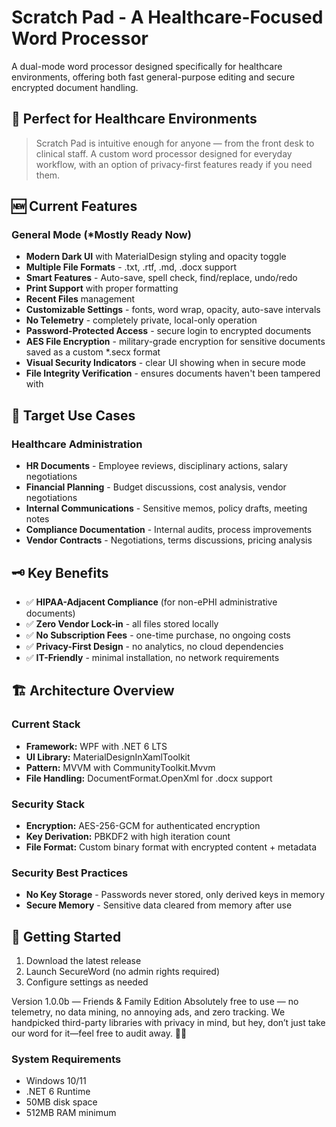 # Scratch Pad - A Healthcare-Focused Word Processor

A dual-mode word processor designed specifically for healthcare environments, offering both fast general-purpose editing and secure encrypted document handling.

## 🏥 Perfect for Healthcare Environments

> Scratch Pad is intuitive enough for anyone — from the front desk to clinical staff. A custom word processor designed for everyday workflow, with an option of privacy-first features ready if you need them.
> 


## 🆕 Current Features

### General Mode (*Mostly Ready Now)
- **Modern Dark UI** with MaterialDesign styling and opacity toggle
- **Multiple File Formats** - .txt, .rtf, .md, .docx support
- **Smart Features** - Auto-save, spell check, find/replace, undo/redo
- **Print Support** with proper formatting
- **Recent Files** management
- **Customizable Settings** - fonts, word wrap, opacity, auto-save intervals
- **No Telemetry** - completely private, local-only operation
- **Password-Protected Access** - secure login to encrypted documents
- **AES File Encryption** - military-grade encryption for sensitive documents saved as a custom *.secx format
- **Visual Security Indicators** - clear UI showing when in secure mode
- **File Integrity Verification** - ensures documents haven't been tampered with

## 🎯 Target Use Cases
### Healthcare Administration
- **HR Documents** - Employee reviews, disciplinary actions, salary negotiations
- **Financial Planning** - Budget discussions, cost analysis, vendor negotiations
- **Internal Communications** - Sensitive memos, policy drafts, meeting notes
- **Compliance Documentation** - Internal audits, process improvements
- **Vendor Contracts** - Negotiations, terms discussions, pricing analysis

## 🗝️ Key Benefits
- ✅ **HIPAA-Adjacent Compliance** (for non-ePHI administrative documents)
- ✅ **Zero Vendor Lock-in** - all files stored locally
- ✅ **No Subscription Fees** - one-time purchase, no ongoing costs
- ✅ **Privacy-First Design** - no analytics, no cloud dependencies
- ✅ **IT-Friendly** - minimal installation, no network requirements

## 🏗️ Architecture Overview
### Current Stack
- **Framework:** WPF with .NET 6 LTS
- **UI Library:** MaterialDesignInXamlToolkit
- **Pattern:** MVVM with CommunityToolkit.Mvvm
- **File Handling:** DocumentFormat.OpenXml for .docx support
### Security Stack
- **Encryption:** AES-256-GCM for authenticated encryption
- **Key Derivation:** PBKDF2 with high iteration count
- **File Format:** Custom binary format with encrypted content + metadata
### Security Best Practices
- **No Key Storage** - Passwords never stored, only derived keys in memory
- **Secure Memory** - Sensitive data cleared from memory after use

## 🚀 Getting Started
1. Download the latest release
2. Launch SecureWord (no admin rights required)
3. Configure settings as needed

Version 1.0.0b — Friends & Family Edition
Absolutely free to use — no telemetry, no data mining, no annoying ads, and zero tracking. We handpicked third-party libraries with privacy in mind, but hey, don’t just take our word for it—feel free to audit away. 🗽🦅

### System Requirements
- Windows 10/11
- .NET 6 Runtime
- 50MB disk space
- 512MB RAM minimum
